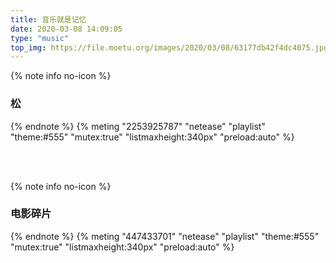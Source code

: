 ```yaml
---
title: 音乐就是记忆
date: 2020-03-08 14:09:05
type: "music"
top_img: https://file.moetu.org/images/2020/03/08/63177db42f4dc4075.jpg
---
```


{% note info no-icon %}
### 松
{% endnote %}
{% meting "2253925787" "netease" "playlist" "theme:#555" "mutex:true" "listmaxheight:340px" "preload:auto" %}

<br />
<br />

{% note info no-icon %}
### 电影碎片
{% endnote %}
{% meting "447433701" "netease" "playlist" "theme:#555" "mutex:true" "listmaxheight:340px" "preload:auto" %}